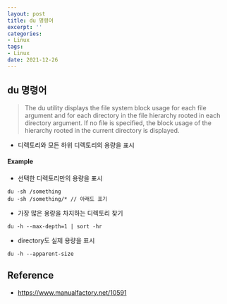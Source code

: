 ```yaml
---
layout: post
title: du 명령어
excerpt: ''
categories:
- Linux
tags:
- Linux
date: 2021-12-26
---
```

## du 명령어
>  The du utility displays the file system block usage for each file argument and for each directory in the file hierarchy rooted in each directory argument.  If no file is specified, the block usage of the hierarchy rooted in the current directory is displayed.

- 디렉토리와 모든 하위 디렉토리의 용량을 표시

#### Example
- 선택한 디렉토리만의 용량을 표시

```
du -sh /something
du -sh /something/* // 아래도 표기
```

- 가장 많은 용량을 차지하는 디렉토리 찾기

```
du -h --max-depth=1 | sort -hr
```

- directory도 실제 용량을 표시
```
du -h --apparent-size
```

## Reference
- <https://www.manualfactory.net/10591>